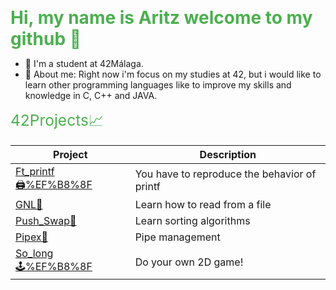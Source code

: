 <span style="font-size: 2em; font-weight: bold; color: #4CAF50;">Hi, my name is Aritz welcome to my github 👋</span>
<ul>
  <li>🌱 I'm a student at 42Málaga.</li>
  <li>💬 About me: Right now i'm focus on my studies at 42, but i would like to learn other programming languages like to improve my skills and knowledge in C, C++ and JAVA.
</ul>

<span style="font-size: 1.75em; color: #4CAF50;">42Projects📈</span>
<table>
    <thead>
        <tr>
            <th>Project</th>
            <th>Description</th>
        </tr>
    </thead>
    <tbody>
        <tr>
            <td><a href=>Ft_printf🖨%EF%B8%8F</a></td>
            <td>You have to reproduce the behavior of printf</td>
        </tr>
       <tr>
          <td><a href=>GNL📖</a></td>
          <td>Learn how to read from a file</td>
        </tr>
        <tr>
          <td><a href=>Push_Swap🔢</a></td>
          <td>Learn sorting algorithms</td>
        </tr>
        <tr>
          <td><a href=>Pipex📣</a></td>
          <td>Pipe management</td>
        </tr>
        <tr>
          <td><a href=>So_long🕹%EF%B8%8F</a></td>
          <td>Do your own 2D game!</td>
        </tr>
    </tbody>
</table>
